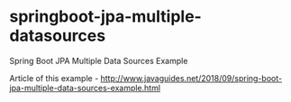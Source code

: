 # springboot-jpa-multiple-datasources
Spring Boot JPA Multiple Data Sources Example

Article of this example - http://www.javaguides.net/2018/09/spring-boot-jpa-multiple-data-sources-example.html
